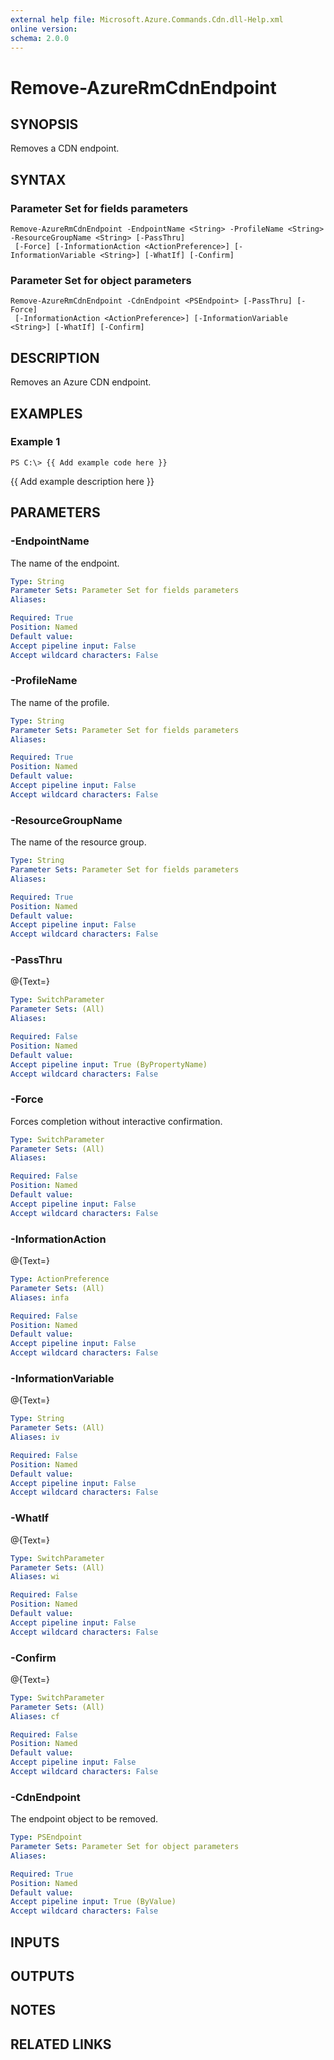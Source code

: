 ```yaml
---
external help file: Microsoft.Azure.Commands.Cdn.dll-Help.xml
online version: 
schema: 2.0.0
---
```


# Remove-AzureRmCdnEndpoint
## SYNOPSIS
Removes a CDN endpoint.

## SYNTAX

### Parameter Set for fields parameters
```
Remove-AzureRmCdnEndpoint -EndpointName <String> -ProfileName <String> -ResourceGroupName <String> [-PassThru]
 [-Force] [-InformationAction <ActionPreference>] [-InformationVariable <String>] [-WhatIf] [-Confirm]
```

### Parameter Set for object parameters
```
Remove-AzureRmCdnEndpoint -CdnEndpoint <PSEndpoint> [-PassThru] [-Force]
 [-InformationAction <ActionPreference>] [-InformationVariable <String>] [-WhatIf] [-Confirm]
```

## DESCRIPTION
Removes an Azure CDN endpoint.

## EXAMPLES

### Example 1
```
PS C:\> {{ Add example code here }}
```

{{ Add example description here }}

## PARAMETERS

### -EndpointName
The name of the endpoint.

```yaml
Type: String
Parameter Sets: Parameter Set for fields parameters
Aliases: 

Required: True
Position: Named
Default value: 
Accept pipeline input: False
Accept wildcard characters: False
```

### -ProfileName
The name of the profile.

```yaml
Type: String
Parameter Sets: Parameter Set for fields parameters
Aliases: 

Required: True
Position: Named
Default value: 
Accept pipeline input: False
Accept wildcard characters: False
```

### -ResourceGroupName
The name of the resource group.

```yaml
Type: String
Parameter Sets: Parameter Set for fields parameters
Aliases: 

Required: True
Position: Named
Default value: 
Accept pipeline input: False
Accept wildcard characters: False
```

### -PassThru
@{Text=}

```yaml
Type: SwitchParameter
Parameter Sets: (All)
Aliases: 

Required: False
Position: Named
Default value: 
Accept pipeline input: True (ByPropertyName)
Accept wildcard characters: False
```

### -Force
Forces completion without interactive confirmation.

```yaml
Type: SwitchParameter
Parameter Sets: (All)
Aliases: 

Required: False
Position: Named
Default value: 
Accept pipeline input: False
Accept wildcard characters: False
```

### -InformationAction
@{Text=}

```yaml
Type: ActionPreference
Parameter Sets: (All)
Aliases: infa

Required: False
Position: Named
Default value: 
Accept pipeline input: False
Accept wildcard characters: False
```

### -InformationVariable
@{Text=}

```yaml
Type: String
Parameter Sets: (All)
Aliases: iv

Required: False
Position: Named
Default value: 
Accept pipeline input: False
Accept wildcard characters: False
```

### -WhatIf
@{Text=}

```yaml
Type: SwitchParameter
Parameter Sets: (All)
Aliases: wi

Required: False
Position: Named
Default value: 
Accept pipeline input: False
Accept wildcard characters: False
```

### -Confirm
@{Text=}

```yaml
Type: SwitchParameter
Parameter Sets: (All)
Aliases: cf

Required: False
Position: Named
Default value: 
Accept pipeline input: False
Accept wildcard characters: False
```

### -CdnEndpoint
The endpoint object to be removed.

```yaml
Type: PSEndpoint
Parameter Sets: Parameter Set for object parameters
Aliases: 

Required: True
Position: Named
Default value: 
Accept pipeline input: True (ByValue)
Accept wildcard characters: False
```

## INPUTS

## OUTPUTS

## NOTES

## RELATED LINKS

